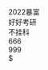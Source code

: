 <!DOCTYPE html>
<html lang="en" >
<head>
  <meta charset="UTF-8">
  <title>随便做的红包</title>
  <script src="https://cdnjs.cloudflare.com/ajax/libs/modernizr/2.8.3/modernizr.min.js" type="text/javascript"></script>

<link rel="stylesheet" href="https://cdnjs.cloudflare.com/ajax/libs/normalize/5.0.0/normalize.min.css">
<link rel="stylesheet" href="./style.css">

</head>
<body>
<!-- partial:index.partial.html -->
<div class="wrapper">
  <div class="surprises">
    <div class="fly">2022暴富</div>
    <div class="fly">好好考研</div>
    <div class="fly">不挂科</div>
    <div class="fly">666</div>
    <div class="fly">999</div>
    <div class="fly">
      <i class="hearts"></i>
    </div>
    <div class="fly">
      $
    </div>
    <div class="fly">
      <i class="hearts"></i>
    </div>
  </div>
  <div class="bonus jumping">
  </div>
</div>
<!-- partial -->
  <script src='https://cdnjs.cloudflare.com/ajax/libs/jquery/2.1.3/jquery.min.js'></script>
</body>
</html>
